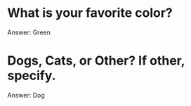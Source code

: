 # What is your favorite color?
Answer: Green

# Dogs, Cats, or Other? If other, specify.
Answer: Dog
